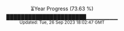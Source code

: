 <p align="center">
⏳Year Progress (73.63 %) <br>
██████████████████████▁▁▁▁▁▁▁▁ <br>
<sub>Updated: Tue, 26 Sep 2023 18:02:47 GMT</sub>
</p>

